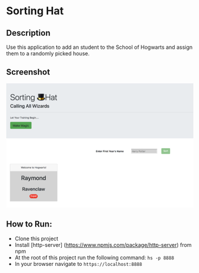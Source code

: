 # Sorting Hat
 
## Description
 
Use this application to add an student to the School of Hogwarts and assign them to a randomly picked house.
 
## Screenshot
![](screenshot/Sorting-Hat.png)
 
 
## How to Run:
  * Clone this project
  * Install [http-server] (https://www.npmjs.com/package/http-server) from npm
  * At the root of this project run the following command: `hs -p 8888`
  * In your browser navigate to `https://localhost:8888`


